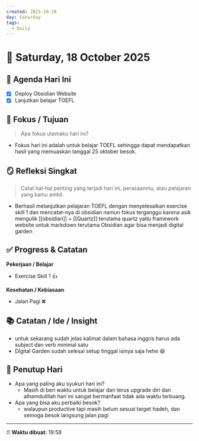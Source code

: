 ```yaml
---
created: 2025-10-18
day: Saturday
tags:
  - Daily
---
```


# 🌅 Saturday, 18 October 2025

## 🧭 Agenda Hari Ini
- [x] Deploy Obsidian Website
- [x] Lanjutkan belajar TOEFL

## 🧠 Fokus / Tujuan
> Apa fokus utamaku hari ini?

-  Fokus hari ini adalah untuk belajar TOEFL sehingga dapat mendapatkan hasil yang memuaskan tanggal 25 oktober besok.

## 🪞 Refleksi Singkat
> Catat hal-hal penting yang terjadi hari ini, perasaanmu, atau pelajaran yang kamu ambil.

- Berhasil melanjutkan pelajaran TOEFL dengan menyelesaikan exercise skill 1 dan mencatat-nya di  obsidian namun fokus terganggu karena asik mengulik [[obsidian]] + [[Quartz]] terutama quartz yaitu framework website untuk markdown terutama Obsidian agar bisa menjadi digital garden 

## ✅ Progress & Catatan
**Pekerjaan / Belajar**
- Exercise Skill 1 👍

**Kesehatan / Kebiasaan**
- Jalan Pagi ❌

## 📚 Catatan / Ide / Insight
 - untuk sekarang sudah jelas kalimat dalam bahasa inggris harus ada subject dan verb minimal satu
 - DIgital Garden sudah selesai setup tinggal isinya saja hehe 😆

## 🌙 Penutup Hari
- Apa yang paling aku syukuri hari ini?
	- Masih di beri waktu untuk belajar dan terus upgrade diri dan alhamdulillah hari ini sangat bermanfaat tidak ada waktu terbuang.
- Apa yang bisa aku perbaiki besok?
	- walaupun productive tapi masih belum sesuai target hadeh, dan semoga besok langsung jalan pagi

---

⏰ **Waktu dibuat:** 19:58

